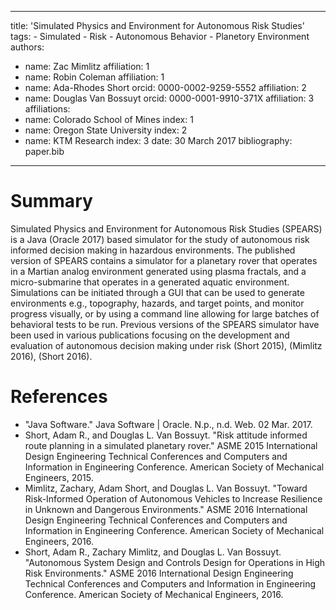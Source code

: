 ---
  title: 'Simulated Physics and Environment for Autonomous Risk Studies'
  tags:
    - Simulated
    - Risk
    - Autonomous Behavior
	- Planetory Environment
  authors:
   - name: Zac Mimlitz
     affiliation: 1
   - name: Robin Coleman
     affiliation: 1
   - name: Ada-Rhodes Short
     orcid: 0000-0002-9259-5552
     affiliation: 2
   - name: Douglas Van Bossuyt
     orcid: 0000-0001-9910-371X
     affiliation: 3
  affiliations:
   - name: Colorado School of Mines
     index: 1
   - name: Oregon State University 
     index: 2
   - name: KTM Research
     index: 3
  date: 30 March 2017
  bibliography: paper.bib
  ---

  # Summary

  Simulated Physics and Environment for Autonomous Risk Studies (SPEARS) is a Java 
  (Oracle 2017) based simulator for the study of autonomous risk informed decision 
  making in hazardous environments. The published version of SPEARS contains a 
  simulator for a planetary rover that operates in a Martian analog environment 
  generated using plasma fractals, and a micro-submarine that operates in a generated 
  aquatic environment. Simulations can be initiated through a GUI that can be used to 
  generate environments e.g., topography, hazards, and target points, and monitor 
  progress visually, or by using a command line allowing for large batches of 
  behavioral tests to be run. Previous versions of the SPEARS simulator have been 
  used in various publications focusing on the development and evaluation of 
  autonomous decision making under risk (Short 2015), (Mimlitz 2016), (Short 2016).

  # References
   - "Java Software." Java Software | Oracle. N.p., n.d. Web. 02 Mar. 2017.
   - Short, Adam R., and Douglas L. Van Bossuyt. "Risk attitude informed route planning in a simulated planetary rover." ASME 2015 International Design Engineering Technical Conferences and Computers and Information in Engineering Conference. American Society of Mechanical Engineers, 2015.
   - Mimlitz, Zachary, Adam Short, and Douglas L. Van Bossuyt. "Toward Risk-Informed Operation of Autonomous Vehicles to Increase Resilience in Unknown and Dangerous Environments." ASME 2016 International Design Engineering Technical Conferences and Computers and Information in Engineering Conference. American Society of Mechanical Engineers, 2016.
   - Short, Adam R., Zachary Mimlitz, and Douglas L. Van Bossuyt. "Autonomous System Design and Controls Design for Operations in High Risk Environments." ASME 2016 International Design Engineering Technical Conferences and Computers and Information in Engineering Conference. American Society of Mechanical Engineers, 2016.	 